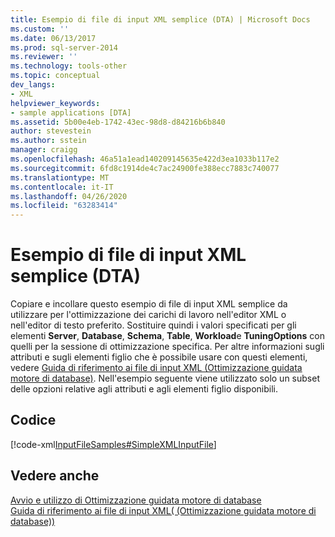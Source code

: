 ```yaml
---
title: Esempio di file di input XML semplice (DTA) | Microsoft Docs
ms.custom: ''
ms.date: 06/13/2017
ms.prod: sql-server-2014
ms.reviewer: ''
ms.technology: tools-other
ms.topic: conceptual
dev_langs:
- XML
helpviewer_keywords:
- sample applications [DTA]
ms.assetid: 5b00e4eb-1742-43ec-98d8-d84216b6b840
author: stevestein
ms.author: sstein
manager: craigg
ms.openlocfilehash: 46a51a1ead140209145635e422d3ea1033b117e2
ms.sourcegitcommit: 6fd8c1914de4c7ac24900fe388ecc7883c740077
ms.translationtype: MT
ms.contentlocale: it-IT
ms.lasthandoff: 04/26/2020
ms.locfileid: "63283414"
---
```

# <a name="simple-xml-input-file-sample-dta"></a>Esempio di file di input XML semplice (DTA)
  Copiare e incollare questo esempio di file di input XML semplice da utilizzare per l'ottimizzazione dei carichi di lavoro nell'editor XML o nell'editor di testo preferito. Sostituire quindi i valori specificati per gli elementi **Server**, **Database**, **Schema**, **Table**, **Workload**e **TuningOptions** con quelli per la sessione di ottimizzazione specifica. Per altre informazioni sugli attributi e sugli elementi figlio che è possibile usare con questi elementi, vedere [Guida di riferimento ai file di input XML &#40;Ottimizzazione guidata motore di database&#41;](xml-input-file-reference-database-engine-tuning-advisor.md). Nell'esempio seguente viene utilizzato solo un subset delle opzioni relative agli attributi e agli elementi figlio disponibili.  
  
## <a name="code"></a>Codice  
 [!code-xml[InputFileSamples#SimpleXMLInputFile](../../snippets/xml/SQL14/dta_xml/inputfilesamples/xml/dta_xml_input_file_samples.xml#simplexmlinputfile)]  
  
## <a name="see-also"></a>Vedere anche  
 [Avvio e utilizzo di Ottimizzazione guidata motore di database](../../relational-databases/performance/start-and-use-the-database-engine-tuning-advisor.md)   
 [Guida di riferimento ai file di input XML&#40; (Ottimizzazione guidata motore di database)&#41;](xml-input-file-reference-database-engine-tuning-advisor.md)  
  
  
